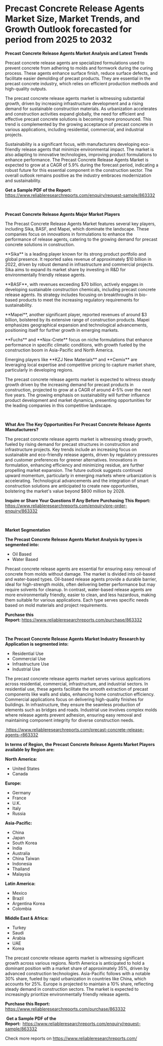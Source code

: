 <p><h1>Precast Concrete Release Agents Market Size, Market Trends, and Growth Outlook forecasted for period from 2025 to 2032</h1></p><p><strong>Precast Concrete Release Agents Market Analysis and Latest Trends</strong></p>
<p><p>Precast concrete release agents are specialized formulations used to prevent concrete from adhering to molds and formwork during the curing process. These agents enhance surface finish, reduce surface defects, and facilitate easier demolding of precast products. They are essential in the precast concrete industry, which relies on efficient production methods and high-quality outputs.</p><p>The precast concrete release agents market is witnessing substantial growth, driven by increasing infrastructure development and a rising demand for sustainable construction materials. As urbanization accelerates and construction activities expand globally, the need for efficient and effective precast concrete solutions is becoming more pronounced. This trend is complemented by the growing acceptance of precast concrete in various applications, including residential, commercial, and industrial projects.</p><p>Sustainability is a significant focus, with manufacturers developing eco-friendly release agents that minimize environmental impact. The market is also adapting to innovative technologies, improving product formulations to enhance performance. The Precast Concrete Release Agents Market is expected to grow at a CAGR of 5.9% during the forecast period, indicating a robust future for this essential component in the construction sector. The overall outlook remains positive as the industry embraces modernization and sustainability.</p></p>
<p><strong>Get a Sample PDF of the Report:&nbsp;</strong> <a href="https://www.reliableresearchreports.com/enquiry/request-sample/863332?utm_campaign=3430&utm_medium=2&utm_source=Github&utm_content=ia&utm_term=31032025&utm_id=precast-concrete-release-agents">https://www.reliableresearchreports.com/enquiry/request-sample/863332</a></p>
<p>&nbsp;</p>
<p><strong>Precast Concrete Release Agents Major Market Players</strong></p>
<p><p>The Precast Concrete Release Agents Market features several key players, including Sika, BASF, and Mapei, which dominate the landscape. These companies focus on innovations in formulations to enhance the performance of release agents, catering to the growing demand for precast concrete solutions in construction.</p><p>**Sika** is a leading player known for its strong product portfolio and global presence. It reported sales revenue of approximately $10 billion in 2022, driven by robust demand in infrastructure and commercial projects. Sika aims to expand its market share by investing in R&D for environmentally friendly release agents.</p><p>**BASF**, with revenues exceeding $70 billion, actively engages in developing sustainable construction chemicals, including precast concrete release agents. Its strategy includes focusing on breakthroughs in bio-based products to meet the increasing regulatory requirements for sustainability.</p><p>**Mapei**, another significant player, reported revenues of around $3 billion, bolstered by its extensive range of construction products. Mapei emphasizes geographical expansion and technological advancements, positioning itself for further growth in emerging markets.</p><p>**Fuchs** and **Nox-Crete** focus on niche formulations that enhance performance in specific climatic conditions, with growth fueled by the construction boom in Asia-Pacific and North America.</p><p>Emerging players like **KZJ New Materials** and **Cemix** are leveraging local expertise and competitive pricing to capture market share, particularly in developing regions.</p><p>The precast concrete release agents market is expected to witness steady growth driven by the increasing demand for precast products in construction, projected to grow at a CAGR of around 4-5% over the next five years. The growing emphasis on sustainability will further influence product development and market dynamics, presenting opportunities for the leading companies in this competitive landscape.</p></p>
<p>&nbsp;</p>
<p><strong>What Are The Key Opportunities For Precast Concrete Release Agents Manufacturers?</strong></p>
<p><p>The precast concrete release agents market is witnessing steady growth, fueled by rising demand for precast structures in construction and infrastructure projects. Key trends include an increasing focus on sustainable and eco-friendly release agents, driven by regulatory pressures and customer preferences for greener alternatives. Innovations in formulation, enhancing efficiency and minimizing residue, are further propelling market expansion. The future outlook suggests continued upward momentum, particularly in emerging markets where urbanization is accelerating. Technological advancements and the integration of smart construction solutions are anticipated to create new opportunities, bolstering the market's value beyond $800 million by 2028.</p></p>
<p><strong>Inquire or Share Your Questions If Any Before Purchasing This Report:</strong> <a href="https://www.reliableresearchreports.com/enquiry/pre-order-enquiry/863332?utm_campaign=3430&utm_medium=2&utm_source=Github&utm_content=ia&utm_term=31032025&utm_id=precast-concrete-release-agents">https://www.reliableresearchreports.com/enquiry/pre-order-enquiry/863332</a></p>
<p>&nbsp;</p>
<p><strong>Market Segmentation</strong></p>
<p><strong>The Precast Concrete Release Agents Market Analysis by types is segmented into:</strong></p>
<p><ul><li>Oil Based</li><li>Water Based</li></ul></p>
<p><p>Precast concrete release agents are essential for ensuring easy removal of concrete from molds without damage. The market is divided into oil-based and water-based types. Oil-based release agents provide a durable barrier, ideal for high-strength molds, often delivering better performance but may require solvents for cleanup. In contrast, water-based release agents are more environmentally friendly, easier to clean, and less hazardous, making them suitable for various applications. Each type serves specific needs based on mold materials and project requirements.</p></p>
<p><strong>Purchase this Report:&nbsp;</strong><a href="https://www.reliableresearchreports.com/purchase/863332?utm_campaign=3430&utm_medium=2&utm_source=Github&utm_content=ia&utm_term=31032025&utm_id=precast-concrete-release-agents">https://www.reliableresearchreports.com/purchase/863332</a></p>
<p>&nbsp;</p>
<p><strong>The Precast Concrete Release Agents Market Industry Research by Application is segmented into:</strong></p>
<p><ul><li>Residential Use</li><li>Commercial Use</li><li>Infrastructure Use</li><li>Industrial Use</li></ul></p>
<p><p>The precast concrete release agents market serves various applications across residential, commercial, infrastructure, and industrial sectors. In residential use, these agents facilitate the smooth extraction of precast components like walls and slabs, enhancing home construction efficiency. Commercial applications focus on delivering high-quality finishes for buildings. In infrastructure, they ensure the seamless production of elements such as bridges and roads. Industrial use involves complex molds where release agents prevent adhesion, ensuring easy removal and maintaining component integrity for diverse construction needs.</p></p>
<p><a href="https://www.reliableresearchreports.com/precast-concrete-release-agents-r863332?utm_campaign=3430&utm_medium=2&utm_source=Github&utm_content=ia&utm_term=31032025&utm_id=precast-concrete-release-agents">&nbsp;https://www.reliableresearchreports.com/precast-concrete-release-agents-r863332</a></p>
<p><strong>In terms of Region, the Precast Concrete Release Agents Market Players available by Region are:</strong></p>
<p>
    <p> <strong> North America: </strong>
        <ul>
            <li>United States</li>
            <li>Canada</li>
        </ul>
        </p> 
    <p> <strong> Europe: </strong>
        <ul>
            <li>Germany</li>
            <li>France</li>
            <li>U.K.</li>
            <li>Italy</li>
            <li>Russia</li>
        </ul>
        </p> 
    <p> <strong> Asia-Pacific: </strong>
        <ul>
            <li>China</li>
            <li>Japan</li>
            <li>South Korea</li>
            <li>India</li>
            <li>Australia</li>
            <li>China Taiwan</li>
            <li>Indonesia</li>
            <li>Thailand</li>
            <li>Malaysia</li>
        </ul>
        </p> 
    <p> <strong> Latin America: </strong>
        <ul>
            <li>Mexico</li>
            <li>Brazil</li>
            <li>Argentina Korea</li>
            <li>Colombia</li>
        </ul>
        </p> 
    <p> <strong> Middle East & Africa: </strong>
        <ul>
            <li>Turkey</li>
            <li>Saudi</li>
            <li>Arabia</li>
            <li>UAE</li>
            <li>Korea</li>
        </ul>
    </p>
    </p>
<p><p>The precast concrete release agents market is witnessing significant growth across various regions. North America is anticipated to hold a dominant position with a market share of approximately 35%, driven by advanced construction technologies. Asia-Pacific follows with a notable 30% share, fueled by rapid urbanization in countries like China, which accounts for 25%. Europe is projected to maintain a 10% share, reflecting steady demand in construction sectors. The market is expected to increasingly prioritize environmentally friendly release agents.</p></p>
<p><strong>Purchase this Report: </strong><a href="https://www.reliableresearchreports.com/purchase/863332?utm_campaign=3430&utm_medium=2&utm_source=Github&utm_content=ia&utm_term=31032025&utm_id=precast-concrete-release-agents">https://www.reliableresearchreports.com/purchase/863332</a></p>
<p>&nbsp;<strong>Get a Sample PDF of the Report:&nbsp;&nbsp;</strong><a href="https://www.reliableresearchreports.com/enquiry/request-sample/863332?utm_campaign=3430&utm_medium=2&utm_source=Github&utm_content=ia&utm_term=31032025&utm_id=precast-concrete-release-agents">https://www.reliableresearchreports.com/enquiry/request-sample/863332</a></p>
<p><strong></strong></p>
<p>Check more reports on <a href="https://www.reliableresearchreports.com/?utm_campaign=3430&utm_medium=2&utm_source=Github&utm_content=ia&utm_term=31032025&utm_id=precast-concrete-release-agents">https://www.reliableresearchreports.com/</a></p>